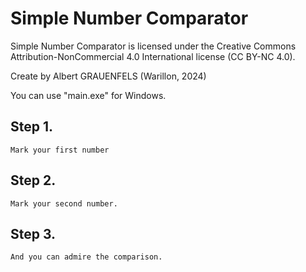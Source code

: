 # Simple Number Comparator

Simple Number Comparator is licensed under the Creative Commons Attribution-NonCommercial 4.0 International license (CC BY-NC 4.0).

Create by Albert GRAUENFELS (Warillon, 2024)

You can use "main.exe" for Windows.

## Step 1.
	Mark your first number
## Step 2.
	Mark your second number.
## Step 3.
	And you can admire the comparison.
